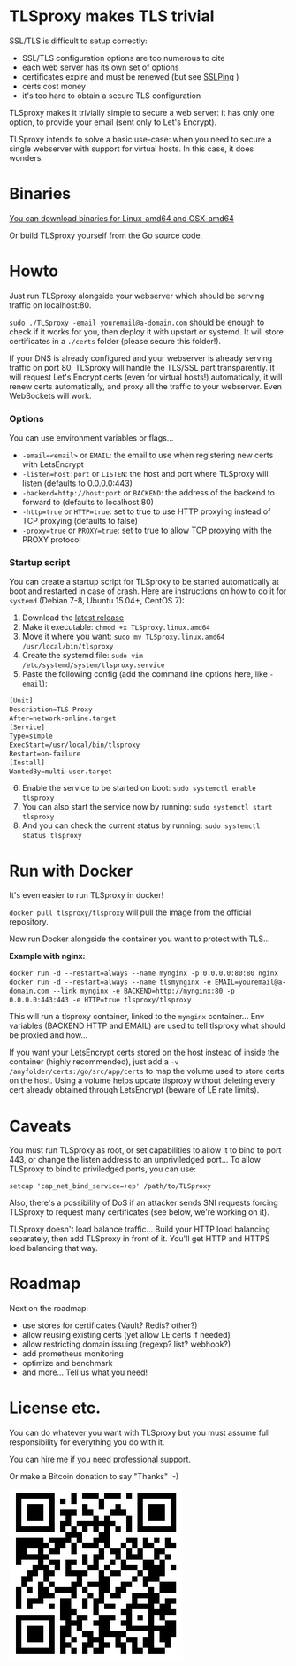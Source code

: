 # TLSproxy makes TLS trivial

SSL/TLS is difficult to setup correctly:

- SSL/TLS configuration options are too numerous to cite
- each web server has its own set of options
- certificates expire and must be renewed (but see [SSLPing](https://sslping.com) )
- certs cost money
- it's too hard to obtain a secure TLS configuration

TLSproxy makes it trivially simple to secure a web server: it has only one option, to provide your email (sent only to Let's Encrypt).

TLSproxy intends to solve a basic use-case: when you need to secure a single webserver with support for virtual hosts. In this case, it does wonders.

# Binaries

[You can download binaries for Linux-amd64 and OSX-amd64](https://github.com/chrisDeFouRire/tlsproxy/releases)

Or build TLSproxy yourself from the Go source code.

# Howto

Just run TLSproxy alongside your webserver which should be serving traffic on localhost:80.

`sudo ./TLSproxy -email youremail@a-domain.com` should be enough to check if it works for you, then deploy it with upstart or systemd. It will store certificates in a `./certs` folder (please secure this folder!).

If your DNS is already configured and your webserver is already serving traffic on port 80, TLSproxy will handle the TLS/SSL part transparently. It will request Let's Encrypt certs (even for virtual hosts!) automatically, it will renew certs automatically, and proxy all the traffic to your webserver. Even WebSockets will work.

### Options

You can use environment variables or flags...

- `-email=<email>` or `EMAIL`: the email to use when registering new certs with LetsEncrypt
- `-listen=host:port` or `LISTEN`: the host and port where TLSproxy will listen (defaults to 0.0.0.0:443)
- `-backend=http://host:port` or `BACKEND`: the address of the backend to forward to (defaults to localhost:80) 
- `-http=true` or `HTTP=true`: set to true to use HTTP proxying instead of TCP proxying (defaults to false)
- `-proxy=true` or `PROXY=true`: set to true to allow TCP proxying with the PROXY protocol

### Startup script

You can create a startup script for TLSproxy to be started automatically at boot and restarted in case of crash.
Here are instructions on how to do it for `systemd` (Debian 7-8, Ubuntu 15.04+, CentOS 7):

1. Download the [latest release](https://github.com/chrisDeFouRire/tlsproxy/releases/latest)
2. Make it executable: `chmod +x TLSproxy.linux.amd64`
3. Move it where you want: `sudo mv TLSproxy.linux.amd64 /usr/local/bin/tlsproxy`
4. Create the systemd file: `sudo vim /etc/systemd/system/tlsproxy.service`
5. Paste the following config (add the command line options here, like `-email`):
```
[Unit]
Description=TLS Proxy
After=network-online.target
[Service]
Type=simple
ExecStart=/usr/local/bin/tlsproxy
Restart=on-failure
[Install]
WantedBy=multi-user.target
```
6. Enable the service to be started on boot: `sudo systemctl enable tlsproxy`
7. You can also start the service now by running: `sudo systemctl start tlsproxy`
8. And you can check the current status by running: `sudo systemctl status tlsproxy`

# Run with Docker

It's even easier to run TLSproxy in docker!

`docker pull tlsproxy/tlsproxy` will pull the image from the official repository.

Now run Docker alongside the container you want to protect with TLS...

**Example with nginx:**
```
docker run -d --restart=always --name mynginx -p 0.0.0.0:80:80 nginx
docker run -d --restart=always --name tlsmynginx -e EMAIL=youremail@a-domain.com --link mynginx -e BACKEND=http://mynginx:80 -p 0.0.0.0:443:443 -e HTTP=true tlsproxy/tlsproxy
```

This will run a tlsproxy container, linked to the `mynginx` container... Env variables (BACKEND HTTP and EMAIL) are used to tell tlsproxy what should be proxied and how...

If you want your LetsEncrypt certs stored on the host instead of inside the container (highly recommended), just add a `-v /anyfolder/certs:/go/src/app/certs` to map the volume used to store certs on the host. Using a volume helps update tlsproxy without deleting every cert already obtained through LetsEncrypt (beware of LE rate limits).

# Caveats

You must run TLSproxy as root, or set capabilities to allow it to bind to port 443, or change the listen address to an unpriviledged port... To allow TLSproxy to bind to priviledged ports, you can use:

```
setcap 'cap_net_bind_service=+ep' /path/to/TLSproxy
```

Also, there's a possibility of DoS if an attacker sends SNI requests forcing TLSproxy to request many certificates (see below, we're working on it).

TLSproxy doesn't load balance traffic... Build your HTTP load balancing separately, then add TLSproxy in front of it. You'll get HTTP and HTTPS load balancing that way.

# Roadmap

Next on the roadmap:

- use stores for certificates (Vault? Redis? other?)
- allow reusing existing certs (yet allow LE certs if needed)
- allow restricting domain issuing (regexp? list? webhook?)
- add prometheus monitoring
- optimize and benchmark
- and more... Tell us what you need! 

# License etc.

You can do whatever you want with TLSproxy but you must assume full responsibility for everything you do with it.

You can [hire me if you need professional support](https://hire.chris-hartwig.com).

Or make a Bitcoin donation to say "Thanks" :-)

![1A4ZNLXBYP8m1HL7RsCwHDU8Thuhx6YXcQ](./BTCtlsproxy.png)
